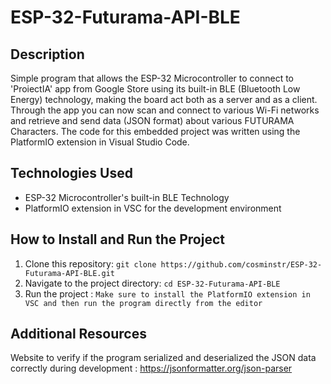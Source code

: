 # ESP-32-Futurama-API-BLE

## Description

Simple program that allows the ESP-32 Microcontroller to connect to 'ProiectIA' app from Google Store using its built-in BLE (Bluetooth Low Energy) technology, making the board act both as a server and as a client. Through the app you can now scan and connect to various Wi-Fi networks and retrieve and send data (JSON format) about various FUTURAMA Characters. The code for this embedded project was written using the PlatformIO extension in Visual Studio Code.

## Technologies Used

- ESP-32 Microcontroller's built-in BLE Technology
- PlatformIO extension in VSC for the development environment

## How to Install and Run the Project

1. Clone this repository: `git clone https://github.com/cosminstr/ESP-32-Futurama-API-BLE.git`
2. Navigate to the project directory: `cd ESP-32-Futurama-API-BLE`
3. Run the project : `Make sure to install the PlatformIO extension in VSC and then run the program directly from the editor`

## Additional Resources

Website to verify if the program serialized and deserialized the JSON data correctly during development : https://jsonformatter.org/json-parser



